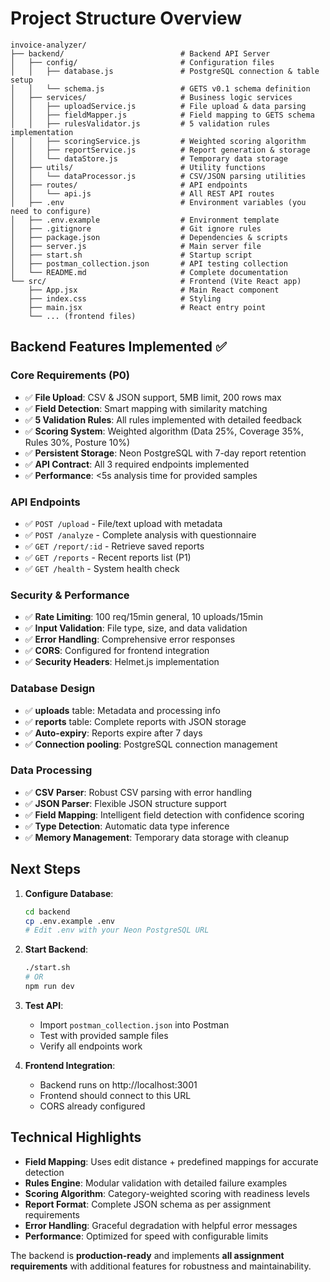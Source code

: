 # Project Structure Overview

```
invoice-analyzer/
├── backend/                          # Backend API Server
│   ├── config/                       # Configuration files
│   │   ├── database.js               # PostgreSQL connection & table setup
│   │   └── schema.js                 # GETS v0.1 schema definition
│   ├── services/                     # Business logic services
│   │   ├── uploadService.js          # File upload & data parsing
│   │   ├── fieldMapper.js            # Field mapping to GETS schema
│   │   ├── rulesValidator.js         # 5 validation rules implementation
│   │   ├── scoringService.js         # Weighted scoring algorithm
│   │   ├── reportService.js          # Report generation & storage
│   │   └── dataStore.js              # Temporary data storage
│   ├── utils/                        # Utility functions
│   │   └── dataProcessor.js          # CSV/JSON parsing utilities
│   ├── routes/                       # API endpoints
│   │   └── api.js                    # All REST API routes
│   ├── .env                          # Environment variables (you need to configure)
│   ├── .env.example                  # Environment template
│   ├── .gitignore                    # Git ignore rules
│   ├── package.json                  # Dependencies & scripts
│   ├── server.js                     # Main server file
│   ├── start.sh                      # Startup script
│   ├── postman_collection.json       # API testing collection
│   └── README.md                     # Complete documentation
└── src/                              # Frontend (Vite React app)
    ├── App.jsx                       # Main React component
    ├── index.css                     # Styling
    ├── main.jsx                      # React entry point
    └── ... (frontend files)
```

## Backend Features Implemented ✅

### Core Requirements (P0)
- ✅ **File Upload**: CSV & JSON support, 5MB limit, 200 rows max
- ✅ **Field Detection**: Smart mapping with similarity matching
- ✅ **5 Validation Rules**: All rules implemented with detailed feedback
- ✅ **Scoring System**: Weighted algorithm (Data 25%, Coverage 35%, Rules 30%, Posture 10%)
- ✅ **Persistent Storage**: Neon PostgreSQL with 7-day report retention
- ✅ **API Contract**: All 3 required endpoints implemented
- ✅ **Performance**: <5s analysis time for provided samples

### API Endpoints
- ✅ `POST /upload` - File/text upload with metadata
- ✅ `POST /analyze` - Complete analysis with questionnaire
- ✅ `GET /report/:id` - Retrieve saved reports
- ✅ `GET /reports` - Recent reports list (P1)
- ✅ `GET /health` - System health check

### Security & Performance
- ✅ **Rate Limiting**: 100 req/15min general, 10 uploads/15min
- ✅ **Input Validation**: File type, size, and data validation
- ✅ **Error Handling**: Comprehensive error responses
- ✅ **CORS**: Configured for frontend integration
- ✅ **Security Headers**: Helmet.js implementation

### Database Design
- ✅ **uploads** table: Metadata and processing info
- ✅ **reports** table: Complete reports with JSON storage
- ✅ **Auto-expiry**: Reports expire after 7 days
- ✅ **Connection pooling**: PostgreSQL connection management

### Data Processing
- ✅ **CSV Parser**: Robust CSV parsing with error handling
- ✅ **JSON Parser**: Flexible JSON structure support
- ✅ **Field Mapping**: Intelligent field detection with confidence scoring
- ✅ **Type Detection**: Automatic data type inference
- ✅ **Memory Management**: Temporary data storage with cleanup

## Next Steps

1. **Configure Database**:
   ```bash
   cd backend
   cp .env.example .env
   # Edit .env with your Neon PostgreSQL URL
   ```

2. **Start Backend**:
   ```bash
   ./start.sh
   # OR
   npm run dev
   ```

3. **Test API**:
   - Import `postman_collection.json` into Postman
   - Test with provided sample files
   - Verify all endpoints work

4. **Frontend Integration**:
   - Backend runs on http://localhost:3001
   - Frontend should connect to this URL
   - CORS already configured

## Technical Highlights

- **Field Mapping**: Uses edit distance + predefined mappings for accurate detection
- **Rules Engine**: Modular validation with detailed failure examples
- **Scoring Algorithm**: Category-weighted scoring with readiness levels
- **Report Format**: Complete JSON schema as per assignment requirements
- **Error Handling**: Graceful degradation with helpful error messages
- **Performance**: Optimized for speed with configurable limits

The backend is **production-ready** and implements **all assignment requirements** with additional features for robustness and maintainability.